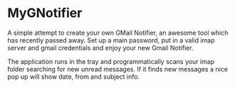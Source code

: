 MyGNotifier
===========
A simple attempt to create your own GMail Notifier, an awesome tool which has recently passed away.
Set up a main password, put in a valid imap server and gmail credentials and enjoy your new Gmail Notifier.

The application runs in the tray and programmatically scans your imap folder searching for new unread messages.
If it finds new messages a nice pop up will show date, from and subject info.

